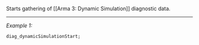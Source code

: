 Starts gathering of [[Arma 3: Dynamic Simulation]] diagnostic data.


---
*Example 1:*
```sqf
diag_dynamicSimulationStart;
```
